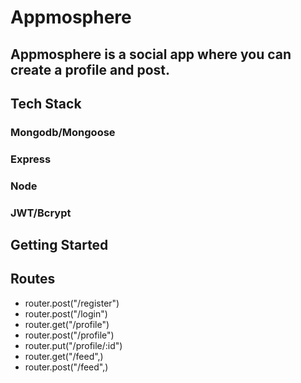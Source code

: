 # Appmosphere

## Appmosphere is a social app where you can create a profile and post.

## Tech Stack

### Mongodb/Mongoose
### Express
### Node
### JWT/Bcrypt

## Getting Started


## Routes

* router.post("/register")
* router.post("/login")
* router.get("/profile")
* router.post("/profile")
* router.put("/profile/:id")
* router.get("/feed",)
* router.post("/feed",)

